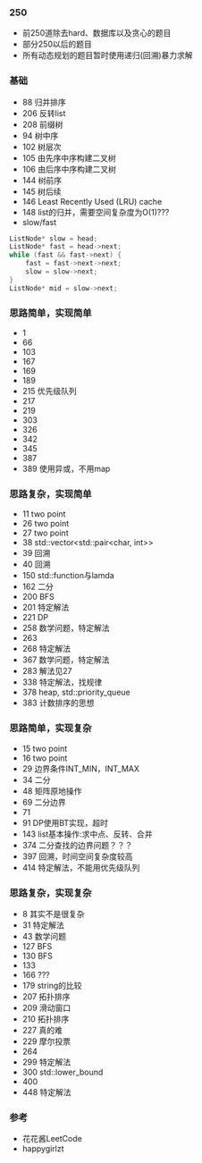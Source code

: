 ### 250
* 前250道除去hard、数据库以及贪心的题目
* 部分250以后的题目
* 所有动态规划的题目暂时使用递归(回溯)暴力求解

### 基础
* 88 归并排序
* 206 反转list
* 208 前缀树
* 94 树中序
* 102 树层次
* 105 由先序中序构建二叉树
* 106 由后序中序构建二叉树
* 144 树前序
* 145 树后续
* 146 Least Recently Used (LRU) cache
* 148 list的归并，需要空间复杂度为O(1)???
* slow/fast
```c++
ListNode* slow = head;
ListNode* fast = head->next;
while (fast && fast->next) {
    fast = fast->next->next;
    slow = slow->next;
}
ListNode* mid = slow->next;
```

### 思路简单，实现简单
* 1
* 66
* 103
* 167
* 169
* 189
* 215 优先级队列
* 217
* 219
* 303
* 326
* 342
* 345
* 387
* 389 使用异或，不用map
  
### 思路复杂，实现简单
* 11 two point
* 26 two point
* 27 two point
* 38 std::vector<std::pair<char, int>>
* 39 回溯
* 40 回溯
* 150 std::function与lamda
* 162 二分
* 200 BFS
* 201 特定解法
* 221 DP
* 258 数学问题，特定解法
* 263
* 268 特定解法
* 367 数学问题，特定解法
* 283 解法见27
* 338 特定解法，找规律
* 378 heap, std::priority_queue
* 383 计数排序的思想

### 思路简单，实现复杂
* 15 two point
* 16 two point
* 29 边界条件INT_MIN，INT_MAX
* 34 二分
* 48 矩阵原地操作
* 69 二分边界
* 71
* 91 DP使用BT实现，超时
* 143 list基本操作:求中点、反转、合并
* 374 二分查找的边界问题？？？
* 397 回溯，时间空间复杂度较高
* 414 特定解法，不能用优先级队列

### 思路复杂，实现复杂
* 8 其实不是很复杂
* 31 特定解法
* 43 数学问题
* 127 BFS
* 130 BFS
* 133
* 166 ???
* 179 string的比较
* 207 拓扑排序
* 209 滑动窗口
* 210 拓扑排序
* 227 真的难
* 229 摩尔投票
* 264 
* 299 特定解法
* 300 std::lower_bound
* 400
* 448 特定解法



### 参考
* 花花酱LeetCode
* happygirlzt

